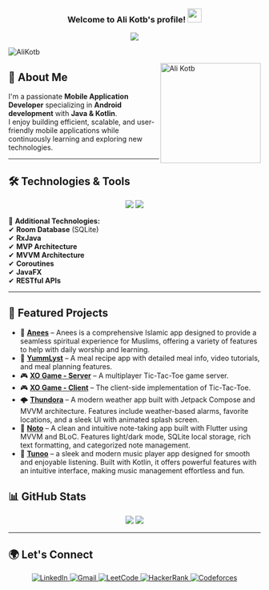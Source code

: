 <h3 align="center">
  Welcome to Ali Kotb's profile!
  <img src="https://media.giphy.com/media/hvRJCLFzcasrR4ia7z/giphy.gif" width="28">
</h3>
<!-- Typing SVG by DenverCoder1 - https://github.com/DenverCoder1/readme-typing-svg -->
<p align="center">
  <a href="https://github.com/DenverCoder1/readme-typing-svg"><img src="https://readme-typing-svg.herokuapp.com/?lines=Android%20Developer;Always%20learning%20new%20things&font=Fira%20Code&center=true&width=440&height=45&color=f75c7e&vCenter=true&size=22"></a>
</p> 
<p align="left"> <img src="https://komarev.com/ghpvc/?username=AliKotb&label=Profile%20views&color=0e75b6&style=flat" alt="AliKotb" /> </p>

<img src="https://avatars.githubusercontent.com/u/74043065?s=400&u=d072db059e477b9742423f63d17d93d6c4ea1abc&v=4" alt="Ali Kotb" width="200" align="right">

## 🚀 About Me

I'm a passionate **Mobile Application Developer** specializing in **Android development** with **Java & Kotlin**.  
I enjoy building efficient, scalable, and user-friendly mobile applications while continuously learning and exploring new technologies.

---

## 🛠 Technologies & Tools

<p align="center">
  <img src="https://skillicons.dev/icons?i=cpp,java,kotlin,dart,flutter,androidstudio,eclipse,vscode,visualstudio,firebase,git,github" /> 
    <img src="https://skillicons.dev/icons?i=js,html,css" />

</p>





🔹 **Additional Technologies:**  
✔ **Room Database** (SQLite)  
✔ **RxJava**  
✔ **MVP Architecture**  
✔ **MVVM Architecture**  
✔ **Coroutines**  
✔ **JavaFX**  
✔ **RESTful APIs**  

---

## 📌 Featured Projects

- 🕋 **[Anees](https://github.com/Alikotb/Anees)** – Anees is a comprehensive Islamic app designed to provide a seamless spiritual experience for Muslims, offering a variety of features to help with daily worship and learning.
- 🎯 **[YummLyst](https://github.com/Alikotb/Yumlyst)** – A meal recipe app with detailed meal info, video tutorials, and meal planning features.  
- 🎮 **[XO Game - Server](https://github.com/Alikotb/TicTacToeServer)** – A multiplayer Tic-Tac-Toe game server.  
- 🎮 **[XO Game - Client](https://github.com/Alikotb/TicTacToe)** – The client-side implementation of Tic-Tac-Toe.  
- 🌩 **[Thundora](https://github.com/Alikotb/Thundora)** – A modern weather app built with Jetpack Compose and MVVM architecture. Features include weather-based alarms, favorite locations, and a sleek UI with animated splash screen.
- 📝 **[Noto](https://github.com/Alikotb/notes)** – A clean and intuitive note-taking app built with Flutter using MVVM and BLoC. Features light/dark mode, SQLite local storage, rich text formatting, and categorized note management.
- 🎵 **[Tunoo](https://github.com/Alikotb/MediaPlayer)** – a sleek and modern music player app designed for smooth and enjoyable listening. Built with Kotlin, it offers powerful features with an intuitive interface, making music management effortless and fun.




## 📊 GitHub Stats

<p align="center">
  <img src="https://github-readme-stats.vercel.app/api/top-langs?username=AliKotb&locale=en&layout=compact&card_width=320&langs_count=6&theme=dracula&hide_border=false" />
  <img src="https://github-readme-activity-graph.vercel.app/graph?username=AliKotb&theme=redical&hide_border=true" />
</p>

---

## 🌍 Let's Connect

<p align="center">
  <a href="https://www.linkedin.com/in/alikotb/">
    <img src="https://img.shields.io/badge/LinkedIn-blue?style=for-the-badge&logo=linkedin" alt="LinkedIn"/>
  </a>
  <a href="mailto:alikotb38@gmail.com">
    <img src="https://img.shields.io/badge/Gmail-red?style=for-the-badge&logo=gmail&logoColor=white" alt="Gmail"/>
  </a>
  <a href="https://leetcode.com/u/AliKotb/">
    <img src="https://img.shields.io/badge/LeetCode-black?style=for-the-badge&logo=leetcode&logoColor=orange" alt="LeetCode"/>
  </a>
  <a href="https://www.hackerrank.com/profile/alikotb38">
    <img src="https://img.shields.io/badge/HackerRank-green?style=for-the-badge&logo=hackerrank&logoColor=white" alt="HackerRank"/>
  </a>
  <a href="https://codeforces.com/profile/Ali74Kotb">
    <img src="https://img.shields.io/badge/Codeforces-blue?style=for-the-badge&logo=codeforces&logoColor=white" alt="Codeforces"/>
  </a>
</p>
